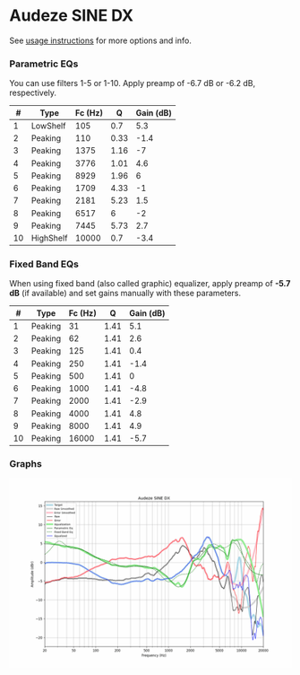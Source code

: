 # Audeze SINE DX
See [usage instructions](https://github.com/jaakkopasanen/AutoEq#usage) for more options and info.

### Parametric EQs
You can use filters 1-5 or 1-10. Apply preamp of -6.7 dB or -6.2 dB, respectively.

|   # | Type      |   Fc (Hz) |    Q |   Gain (dB) |
|-----|-----------|-----------|------|-------------|
|   1 | LowShelf  |       105 | 0.7  |         5.3 |
|   2 | Peaking   |       110 | 0.33 |        -1.4 |
|   3 | Peaking   |      1375 | 1.16 |        -7   |
|   4 | Peaking   |      3776 | 1.01 |         4.6 |
|   5 | Peaking   |      8929 | 1.96 |         6   |
|   6 | Peaking   |      1709 | 4.33 |        -1   |
|   7 | Peaking   |      2181 | 5.23 |         1.5 |
|   8 | Peaking   |      6517 | 6    |        -2   |
|   9 | Peaking   |      7445 | 5.73 |         2.7 |
|  10 | HighShelf |     10000 | 0.7  |        -3.4 |

### Fixed Band EQs
When using fixed band (also called graphic) equalizer, apply preamp of **-5.7 dB** (if available) and set gains manually with these parameters.

|   # | Type    |   Fc (Hz) |    Q |   Gain (dB) |
|-----|---------|-----------|------|-------------|
|   1 | Peaking |        31 | 1.41 |         5.1 |
|   2 | Peaking |        62 | 1.41 |         2.6 |
|   3 | Peaking |       125 | 1.41 |         0.4 |
|   4 | Peaking |       250 | 1.41 |        -1.4 |
|   5 | Peaking |       500 | 1.41 |         0   |
|   6 | Peaking |      1000 | 1.41 |        -4.8 |
|   7 | Peaking |      2000 | 1.41 |        -2.9 |
|   8 | Peaking |      4000 | 1.41 |         4.8 |
|   9 | Peaking |      8000 | 1.41 |         4.9 |
|  10 | Peaking |     16000 | 1.41 |        -5.7 |

### Graphs
![](./Audeze%20SINE%20DX.png)
